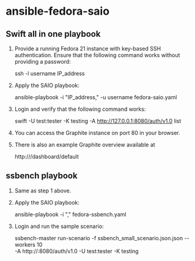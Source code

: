 ansible-fedora-saio
===================

Swift all in one playbook
-------------------------

1. Provide a running Fedora 21 instance with key-based SSH authentication. Ensure that the following command
   works without providing a password:

    ssh -l username IP_address

2. Apply the SAIO playbook:

    ansible-playbook -i "IP_address," -u username fedora-saio.yaml

3. Login and verify that the following command works:

    swift -U test:tester -K testing -A http://127.0.0.1:8080/auth/v1.0 list

4. You can access the Graphite instance on port 80 in your browser.

5. There is also an example Graphite overview available at

    http://<IP address>/dashboard/default

ssbench playbook
----------------

1. Same as step 1 above.

2. Apply the SAIO playbook:

    ansible-playbook -i "<IP address>," fedora-ssbench.yaml

3. Login and run the sample scenario:

    ssbench-master run-scenario -f ssbench_small_scenario.json.json --workers 10 \
    -A http://<SAIO IP address>:8080/auth/v1.0 -U test:tester -K testing

